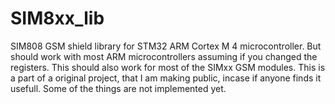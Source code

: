 # SIM8xx_lib
SIM808 GSM shield library for STM32 ARM Cortex M 4 microcontroller. But should work with most ARM microcontrollers assuming if you changed the registers. This should also work for most of the SIMxx GSM modules. This is a part of a original project, that I am making public, incase if anyone finds it usefull. Some of the things are not implemented yet.
